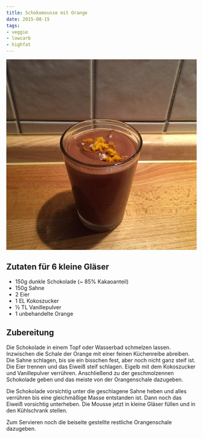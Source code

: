 ```yaml
---
title: Schokomousse mit Orange
date: 2015-08-15
tags:
- veggie
- lowcarb
- highfat
---
```


![](/img/schokomousse-mit-orange.webp)

## Zutaten für 6 kleine Gläser
- 150g dunkle Schokolade (~ 85% Kakaoanteil)
- 150g Sahne
- 2 Eier
- 1 EL Kokoszucker
- ½ TL Vanillepulver
- 1 unbehandelte Orange

## Zubereitung
Die Schokolade in einem Topf oder Wasserbad schmelzen lassen. Inzwischen die Schale der Orange mit einer feinen Küchenreibe abreiben. Die Sahne schlagen, bis sie ein bisschen fest, aber noch nicht ganz steif ist.
Die Eier trennen und das Eiweiß steif schlagen. Eigelb mit dem Kokoszucker und Vanillepulver verrühren. Anschließend zu der geschmolzennen Schokolade geben und das meiste von der Orangenschale dazugeben.

Die Schokolade vorsichtig unter die geschlagene Sahne heben und alles verrühren bis eine gleichmäßige Masse entstanden ist. Dann noch das Eiweiß vorsichtig unterheben. Die Mousse jetzt in kleine Gläser füllen und in den Kühlschrank stellen.

Zum Servieren noch die beiseite gestellte restliche Orangenschale dazugeben.
